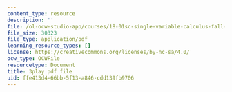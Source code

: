 ```yaml
---
content_type: resource
description: ''
file: /ol-ocw-studio-app/courses/18-01sc-single-variable-calculus-fall-2010/ffe413d466bb5f13a846cdd139fb9706_UsGBIfjUK7U.pdf
file_size: 30323
file_type: application/pdf
learning_resource_types: []
license: https://creativecommons.org/licenses/by-nc-sa/4.0/
ocw_type: OCWFile
resourcetype: Document
title: 3play pdf file
uid: ffe413d4-66bb-5f13-a846-cdd139fb9706
---
```

